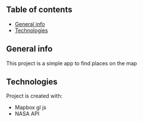 ## Table of contents
* [General info](#general-info)
* [Technologies](#technologies)

## General info
This project is a simple app to find places on the map
	
## Technologies
Project is created with:
* Mapbox gl js
* NASA API
